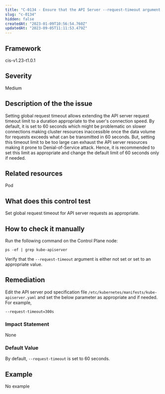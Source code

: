 ```yaml
---
title: "C-0134 - Ensure that the API Server --request-timeout argument is set as appropriate"
slug: "c-0134"
hidden: false
createdAt: "2023-01-09T10:56:54.760Z"
updatedAt: "2023-09-05T11:11:53.479Z"
---
```

## Framework
cis-v1.23-t1.0.1
## Severity
Medium
## Description of the the issue
Setting global request timeout allows extending the API server request timeout limit to a duration appropriate to the user's connection speed. By default, it is set to 60 seconds which might be problematic on slower connections making cluster resources inaccessible once the data volume for requests exceeds what can be transmitted in 60 seconds. But, setting this timeout limit to be too large can exhaust the API server resources making it prone to Denial-of-Service attack. Hence, it is recommended to set this limit as appropriate and change the default limit of 60 seconds only if needed.
## Related resources
Pod
## What does this control test
Set global request timeout for API server requests as appropriate.
## How to check it manually
Run the following command on the Control Plane node:

 
```
ps -ef | grep kube-apiserver

```
 Verify that the `--request-timeout` argument is either not set or set to an appropriate value.
## Remediation
Edit the API server pod specification file `/etc/kubernetes/manifests/kube-apiserver.yaml` and set the below parameter as appropriate and if needed. For example,

 
```
--request-timeout=300s

```
### Impact Statement
None
### Default Value
By default, `--request-timeout` is set to 60 seconds.
## Example
No example